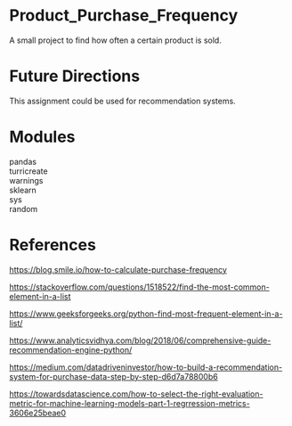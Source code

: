 # Product_Purchase_Frequency
A small project to find how often a certain product is sold.<br>

# Future Directions <br>

This assignment could be used for recommendation systems.

# Modules

pandas<br>
turricreate<br>
 warnings<br>
 sklearn<br>
 sys<br>
 random<br>
 
 # References
 
 https://blog.smile.io/how-to-calculate-purchase-frequency  <br>
 
 https://stackoverflow.com/questions/1518522/find-the-most-common-element-in-a-list  <br>
  
 https://www.geeksforgeeks.org/python-find-most-frequent-element-in-a-list/  <br>
 
 https://www.analyticsvidhya.com/blog/2018/06/comprehensive-guide-recommendation-engine-python/  <br>
 
 https://medium.com/datadriveninvestor/how-to-build-a-recommendation-system-for-purchase-data-step-by-step-d6d7a78800b6  <br>
 
 https://towardsdatascience.com/how-to-select-the-right-evaluation-metric-for-machine-learning-models-part-1-regrression-metrics-3606e25beae0 <br>
 
 
